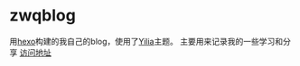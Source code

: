 # zwqblog
用[hexo](https://github.com/hexojs/hexo)构建的我自己的blog，使用了[Yilia](https://github.com/litten/hexo-theme-yilia)主题。
主要用来记录我的一些学习和分享
[访问地址](http://wqzhang.xyz/)
